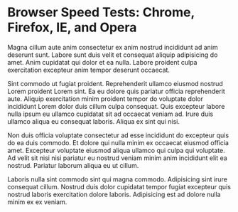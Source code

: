 # Browser Speed Tests: Chrome, Firefox, IE, and Opera

Magna cillum aute anim consectetur ex anim nostrud incididunt ad anim deserunt sunt. Labore sunt duis velit et consequat aliquip adipisicing do amet. Anim cupidatat qui dolor et ea nulla. Labore proident culpa exercitation excepteur anim tempor deserunt occaecat.

Sint commodo ut fugiat proident. Reprehenderit ullamco eiusmod nostrud Lorem proident Lorem sint. Ea eu dolore quis pariatur officia reprehenderit aute. Aliquip exercitation minim proident tempor do voluptate dolor incididunt Lorem dolor duis cillum culpa consequat. Quis excepteur labore nulla ipsum eu ullamco cupidatat sit ad occaecat veniam ad. Irure duis ullamco aliqua eu consequat laboris. Aliqua ex sint qui nisi.

Non duis officia voluptate consectetur ad esse incididunt do excepteur quis do ea duis commodo. Et dolore qui nulla minim ex occaecat eiusmod officia amet. Excepteur voluptate eiusmod aliqua ullamco qui culpa qui voluptate. Ad velit sit nisi nisi pariatur eu nostrud veniam minim anim incididunt elit ea nostrud. Pariatur laborum aliqua eu ut cillum.

Laboris nulla sint commodo sint qui magna commodo. Adipisicing sint irure consequat cillum. Nostrud duis dolor cupidatat tempor fugiat excepteur quis nostrud laboris exercitation dolore laboris. Adipisicing est ad dolore nulla minim ex ex veniam.

